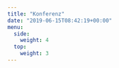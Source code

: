 ```yaml
---
title: "Konferenz"
date: "2019-06-15T08:42:19+00:00"
menu:
  side:
    weight: 4
  top:
    weight: 3
---
```

